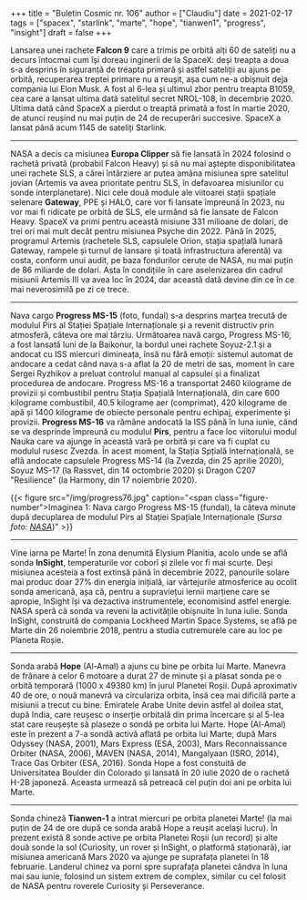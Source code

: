 +++
title = "Buletin Cosmic nr. 106"
author = ["Claudiu"]
date = 2021-02-17
tags = ["spacex", "starlink", "marte", "hope", "tianwen1", "progress", "insight"]
draft = false
+++

Lansarea unei rachete **Falcon 9** care a trimis pe orbită alți 60 de sateliți nu a decurs întocmai cum își doreau inginerii de la SpaceX: deși treapta a doua s-a desprins în siguranță de treapta primară și astfel sateliții au ajuns pe orbită, recuperarea treptei primare nu a reușit, așa cum ne-a obișnuit deja compania lui Elon Musk. A fost al 6-lea și ultimul zbor pentru treapta B1059, cea care a lansat ultima dată satelitul secret NROL-108, în decembrie 2020. Ultima dată când SpaceX a pierdut o treaptă primată a fost în martie 2020, de atunci reușind nu mai puțin de 24 de recuperări succesive. SpaceX a lansat până acum 1145 de sateliți Starlink.

---

NASA a decis ca misiunea **Europa Clipper** să fie lansată în 2024 folosind o rachetă privată (probabil Falcon Heavy) și să nu mai aștepte disponibilitatea unei rachete SLS, a cărei întârziere ar putea amâna misiunea spre satelitul jovian (Artemis va avea prioritate pentru SLS, în defavoarea misiunilor cu sonde interplanetare). Nici cele două module ale viitoarei stații spațiale selenare **Gateway**, PPE și HALO, care vor fi lansate împreună în 2023, nu vor mai fi ridicate pe orbită de SLS, ele urmând să fie lansate de Falcon Heavy. SpaceX va primi pentru această misiune 331 milioane de dolari, de trei ori mai mult decât pentru misiunea Psyche din 2022. Până în 2025, programul Artemis (rachetele SLS, capsulele Orion, stația spațială lunară Gateway, rampele și turnul de lansare și toată infrastructura aferentă) va costa, conform unui audit, pe baza fondurilor cerute de NASA, nu mai puțin de 86 miliarde de dolari. Asta în condițiile în care aselenizarea din cadrul misiunii Artemis III va avea loc în 2024, dar această dată devine din ce în ce mai neverosimilă pe zi ce trece.

---

Nava cargo **Progress MS-15** (foto, fundal) s-a desprins marțea trecută de modulul Pirs al Stației Spațiale Internaționale și a revenit distructiv prin atmosferă, câteva ore mai târziu. Următoarea navă cargo, Progress MS-16, a fost lansată luni de la Baikonur, la bordul unei rachete Soyuz-2.1 și a andocat cu ISS miercuri dimineața, însă nu fără emoții: sistemul automat de andocare a cedat când nava s-a aflat la 20 de metri de sas, moment în care Sergei Ryzhikov a preluat controlul manual al capsulei și a finalizat procedurea de andocare. Progress MS-16 a transportat 2460 kilograme de provizii și combustibil pentru Stația Spațială Internațională, din care 600 kilograme combustibil, 40.5 kilograme aer (comprimat), 420 kilograme de apă și 1400 kilograme de obiecte personale pentru echipaj, experimente și provizii. **Progress MS-16** va rămâne andocată la ISS până în luna iunie, când se va desprinde împreună cu modulul **Pirs**, pentru a face loc viitorului modul Nauka care va ajunge în această vară pe orbită și care va fi cuplat cu modulul rusesc Zvezda. În acest moment, la Stația Spțială Internațională, se află andocate capsulele Progress MS-14 (la Zvezda, din 25 aprilie 2020), Soyuz MS-17 (la Rassvet, din 14 octombrie 2020) și Dragon C207 "Resilience" (la Harmony, din 17 noiembrie 2020).

{{< figure src="/img/progress76.jpg" caption="<span class=\"figure-number\">Imaginea 1: </span>Nava cargo Progress MS-15 (fundal), la câteva minute după decuplarea de modulul Pirs al Stației Spațiale Internaționale (_Sursa foto: [NASA](https://twitter.com/Space_Station/status/1359655912789561345/photo/1)_)" >}}

---

Vine iarna pe Marte! În zona denumită Elysium Planitia, acolo unde se află sonda **InSight**, temperaturile vor coborî și zilele vor fi mai scurte. Deși misiunea acesteia a fost extinsă până în decembrie 2022, panourile solare mai produc doar 27% din energia inițială, iar vârtejurile atmosferice au ocolit sonda americană, așa că, pentru a supraviețui iernii marțiene care se apropie, InSight își va dezactiva instrumentele, economisind astfel energie. NASA speră că sonda va reveni la activitățile obișnuite în luna iulie. Sonda InSight, construită de compania Lockheed Martin Space Systems, se află pe Marte din 26 noiembrie 2018, pentru a studia cutremurele care au loc pe Planeta Roșie.

---

Sonda arabă **Hope** (Al-Amal) a ajuns cu bine pe orbita lui Marte. Manevra de frânare a celor 6 motoare a durat 27 de minute și a plasat sonda pe o orbită temporară (1000 x 49380 km) în jurul Planetei Roșii. După aproximativ 40 de ore, o nouă manevră va circulariza orbita, însă cea mai dificilă parte a misiunii a trecut cu bine. Emiratele Arabe Unite devin astfel al doilea stat, după India, care reușesc o inserție orbitală din prima încercare și al 5-lea stat care reușește să plaseze o sondă pe orbita lui Marte. Hope (Al-Amal) este în prezent a 7-a sondă activă aflată pe orbita lui Marte, după Mars Odyssey (NASA, 2001), Mars Express (ESA, 2003), Mars Reconnaissance Orbiter (NASA, 2006), MAVEN (NASA, 2014), Mangalyaan (ISRO, 2014), Trace Gas Orbiter (ESA, 2016). Sonda Hope a fost constuită de Universitatea Boulder din Colorado și lansată în 20 iulie 2020 de o rachetă H-2B japoneză. Aceasta urmează să petreacă cel puțin doi ani pe orbita lui Marte.

---

Sonda chineză **Tianwen-1** a intrat miercuri pe orbita planetei Marte! (la mai puțin de 24 de ore după ce sonda arabă Hope a reușit același lucru). În prezent există 8 sonde active pe orbita Planetei Roșii (un record) și alte două sonde la sol (Curiosity, un rover și InSight, o platformă staționară), iar misiunea americană Mars 2020 va ajunge pe suprafața planetei în 18 februarie. Landerul chinez va porni spre suprafața planetei cândva în luna mai sau iunie, folosind un sistem extrem de complex, similar cu cel folosit de NASA pentru roverele Curiosity și Perseverance.
